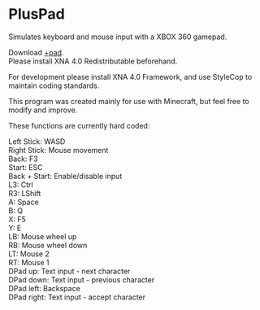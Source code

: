 # PlusPad
Simulates keyboard and mouse input with a XBOX 360 gamepad.

Download [+pad](https://github.com/KapitanH/PlusPad/raw/master/PlusPad/bin/Release/1.0.0.0/%2Bpad.exe).  
Please install XNA 4.0 Redistributable beforehand.

For development please install XNA 4.0 Framework, and use StyleCop to maintain coding standards.  

This program was created mainly for use with Minecraft, but feel free to modify and improve.

These functions are currently hard coded:

Left Stick: WASD  
Right Stick: Mouse movement  
Back: F3  
Start: ESC  
Back + Start: Enable/disable input  
L3: Ctrl  
R3: LShift  
A: Space  
B: Q  
X: F5  
Y: E  
LB: Mouse wheel up  
RB: Mouse wheel down  
LT: Mouse 2  
RT: Mouse 1  
DPad up: Text input - next character  
DPad down: Text input - previous character  
DPad left: Backspace  
DPad right: Text input - accept character  
